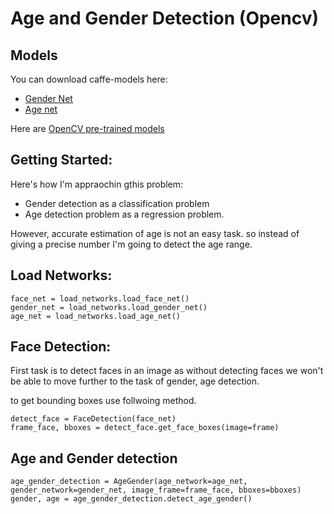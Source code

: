 # Age and Gender Detection (Opencv)

## Models

You can download caffe-models here:
- [Gender Net](https://www.dropbox.com/s/iyv483wz7ztr9gh/gender_net.caffemodel?dl=0)
- [Age net](https://www.dropbox.com/s/xfb20y596869vbb/age_net.caffemodel?dl=0)

Here are [OpenCV pre-trained models](https://github.com/opencv/opencv/tree/master/data/haarcascades)

## Getting Started:
Here's how I'm appraochin gthis problem:
- Gender detection as a classification problem
- Age detection problem as a regression problem.

However, accurate estimation of age is not an easy task. so instead of giving a precise number I'm going to detect the age range.

## Load Networks:

```
face_net = load_networks.load_face_net()
gender_net = load_networks.load_gender_net()
age_net = load_networks.load_age_net()
```

## Face Detection:
First task is to detect faces in an image as without detecting faces we won't be able to move further to the task of gender, age detection.

to get bounding boxes use follwoing method.
```
detect_face = FaceDetection(face_net)
frame_face, bboxes = detect_face.get_face_boxes(image=frame)
```

## Age and Gender detection

```
age_gender_detection = AgeGender(age_network=age_net, gender_network=gender_net, image_frame=frame_face, bboxes=bboxes)
gender, age = age_gender_detection.detect_age_gender()
```
